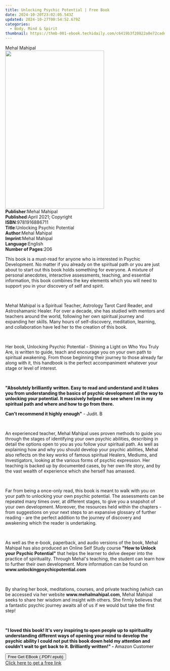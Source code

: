 ```yaml
---
title: Unlocking Psychic Potential | Free Book
date: 2024-10-20T23:02:05.543Z
updated: 2024-10-27T00:54:52.679Z
categories:
  - Body, Mind & Spirit
thumbnail: https://thmb-001-ebook.techidaily.com/c6419b3f20822a8e72cadddd4b602b8f2895e3f69a11459d0fa7900887425b36.jpg
---
```

<main id="book-container">
  <div class="flex flex-col">
    <div class="book-brief flex-1 py-6 px-4 sm:p-6 md:py-10 md:px-8">
      <!-- brief-->
      <div class="book-brief-main">Mehal Mahipal</div>
    </div>
    <div
      class="book-meta-info flex-1 grid gap-4 col-start-1 col-end-3 row-start-1 sm:mb-6 sm:grid-cols-4 lg:gap-6 lg:col-start-2 lg:row-end-6 lg:row-span-6 lg:mb-0"
    >
      <div
        class="book-meta-info-left place-content-center mt-4 p-4 text-sm leading-6 col-start-2 col-span-2 dark:text-slate-400"
      >
        <img
          class="w-full h-500 object-cover rounded-lg sm:h-255 sm:col-span-2 lg:col-span-full"
          src="https://img-001-ebook.techidaily.com/9679d96a1c82749cfec5d105b59371d2f66092e60cc1d00dacc1355eda1162c8.jpg"
          alt=""
          width="312"
          height="500"
        />
      </div>
      <div
        class="book-meta-info-right mt-2 col-start-1 row-start-2 col-span-3 self-center"
      >
        <!-- meta data  -->
        <div class="flex flex-col px-4 md:px-8">
          <div class="flex-1">
            <strong>Publisher</strong>:<span class="px-2">Mehal Mahipal</span>
          </div>
          <div class="flex-1">
            <strong>Published</strong>:<span class="px-2"
              >April 2021; Copyright</span
            >
          </div>
          <div class="flex-1">
            <strong>ISBN</strong>:<span class="px-2">9781916886711</span>
          </div>
          <div class="flex-1">
            <strong>Title</strong>:<span class="px-2"
              >Unlocking Psychic Potential</span
            >
          </div>
          <div class="flex-1">
            <strong>Author</strong>:<span class="px-2">Mehal Mahipal</span>
          </div>
          <div class="flex-1">
            <strong>Imprint</strong>:<span class="px-2">Mehal Mahipal</span>
          </div>
          <div class="flex-1">
            <strong>Language</strong>:<span class="px-2">English</span>
          </div>
          <div class="flex-1">
            <strong>Number of Pages</strong>:<span class="px-2">206</span>
          </div>
        </div>
      </div>
    </div>
    <div class="book-description flex-1 py-6 px-4 sm:p-6 md:py-10 md:px-8">
      <div class="book-description-main">
        <div accordion-content="" id="description">
          <p>
            This book is a must-read for anyone who is interested in Psychic
            Development. No matter if you already on the spiritual path or you
            are just about to start out this book holds something for everyone.
            A mixture of personal anecdotes, interactive assessments, teaching,
            and essential information, this book combines the key elements which
            you will need to support you in your discovery of self and spirit.
          </p>
          <p><br /></p>
          <p>
            Mehal Mahipal is a Spiritual Teacher, Astrology Tarot Card Reader,
            and Astroshamanic Healer. For over a decade, she has studied with
            mentors and teachers around the world, following her own spiritual
            journey and expanding her skills. Many hours of self-discovery,
            meditation, learning, and collaboration have led her to the creation
            of this book.
          </p>
          <p><br /></p>
          <p>
            Her book, Unlocking Psychic Potential - Shining a Light on Who You
            Truly Are, is written to guide, teach and encourage you on your own
            path to spiritual awakening. From those beginning their journey to
            those already far along with it, this handbook is the perfect
            accompaniment whatever your stage or level of interest.
          </p>
          <p><br /></p>
          <p>
            <strong style="color: rgb(15, 17, 17)"
              >"Absolutely brilliantly written. Easy to read and understand and
              it takes you from understanding the basics of psychic development
              all the way to unlocking your potential. It massively helped me
              see where I m in my spiritual path and where and how to go from
              there.</strong
            >
          </p>
          <p>
            <strong style="color: rgb(15, 17, 17)"
              >Can't recommend it highly enough"</strong
            ><span style="color: rgb(15, 17, 17)"> - Judit. B</span>
          </p>
          <p><br /></p>
          <p>
            An experienced teacher, Mehal Mahipal uses proven methods to guide
            you through the stages of identifying your own psychic abilities,
            describing in detail the options open to you as you follow your
            spiritual path. As well as explaining how and why you should develop
            your psychic abilities, Mehal also reflects on the key works of
            famous spiritual Healers, Mediums, and Investigators, looking at the
            various forms of psychic expression. Her teaching is backed up by
            documented cases, by her own life story, and by the vast wealth of
            experience which she herself has amassed.
          </p>
          <p><br /></p>
          <p>
            Far from being a once-only read, this book is meant to walk with you
            on your path to unlocking your own psychic potential. The
            assessments can be repeated many times over, at different stages, to
            give you a snapshot of your own development. Moreover, the resources
            held within the chapters - from suggestions on your next steps to an
            expansive glossary of further reading - are the perfect addition to
            the journey of discovery and awakening which the reader is
            undertaking.
          </p>
          <p><br /></p>
          <p>
            As well as the e-book, paperback, and audio versions of the book,
            Mehal Mahipal has also produced an Online Self Study course
            <strong>"How to Unlock your Psychic Potential"</strong> that helps
            the learner to delve deeper into the practice of spirituality.
            Through Mehal's teaching, the student can learn how to further their
            own development. More information can be found on
            <strong>www.unlockingpsychicpotential.com</strong>
          </p>
          <p><br /></p>
          <p>
            By sharing her book, meditations, courses, and private teaching
            (which can be accessed via her website
            <strong>www.mehalmahipal.com</strong>, Mehal Mahipal seeks to share
            her wisdom and insight with others. She firmly believes that a
            fantastic psychic journey awaits all of us if we would but take the
            first step!
          </p>
          <p><br /></p>
          <p>
            <strong style="color: rgb(15, 17, 17)"
              >"I loved this book! It's very inspiring to open people up to
              spirituality understanding different ways of opening your mind to
              develop the psychic ability I could not put this book down held my
              attention and couldn't wait to get back to it. Brilliantly
              written!" - </strong
            ><span style="color: rgb(15, 17, 17)">Amazon Customer</span>
          </p>
        </div>
        <div class="accordion-fader"></div>
      </div>
    </div>
    <div class="book-excerpts flex-1 py-6 px-4 sm:p-6 md:py-10 md:px-8"></div>
    <div
      class="book-about-author flex-1 py-6 px-4 sm:p-6 md:py-10 md:px-8"
    ></div>
    <div class="book-free-get flex-1 py-6 px-4 sm:p-6 md:py-10 md:px-8">
      <button
        id="btn-free-get"
        class="bg-blue-500 hover:bg-blue-700 text-white font-bold py-2 px-4 rounded"
      >
        Free Get EBook (.PDF/.epub)
      </button>
      <div id="countdown-display" class="px-2 text-lg mt-2"></div>
      <a
        id="free-link"
        class="hidden bg-blue-500 hover:bg-blue-700 text-white font-bold py-2 px-4 rounded"
        href="https://www.ebooks.com/en-us/book/210331773/unlocking-psychic-potential/mehal-mahipal/"
        target="_blank"
        >Click here to get a free link</a
      >
    </div>
    <script>
      let countdownTime = 0;
      let countdownInterval = null;
      document
        .getElementById('btn-free-get')
        .addEventListener('click', startCountdown);
      function startCountdown() {
        countdownTime = new Date().getTime() + 60000 * 3;
        countdownInterval = setInterval(updateCountdown, 1000);
        document.getElementById('btn-free-get').disabled = true;
        document
          .getElementById('btn-free-get')
          .classList.add('bg-gray-500', 'cursor-not-allowed');
      }
      function updateCountdown() {
        let currentTime = new Date().getTime();
        let timeLeft = countdownTime - currentTime;
        let secondsLeft = Math.floor(timeLeft / 1000);
        document.getElementById('countdown-display').innerHTML =
          `Remaining time: ${secondsLeft} seconds.`;
        if (secondsLeft <= 0) {
          clearInterval(countdownInterval);
          document.getElementById('btn-free-get').classList.add('hidden');
          document.getElementById('free-link').classList.remove('hidden');
          document.getElementById('countdown-display').innerHTML = '';
        }
      }
    </script>
  </div>
</main>

<ins class="adsbygoogle"
      style="display:block"
      data-ad-client="ca-pub-7571918770474297"
      data-ad-slot="8358498916"
      data-ad-format="auto"
      data-full-width-responsive="true"></ins>
    